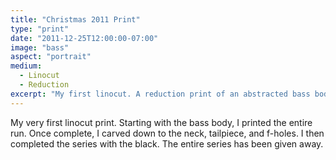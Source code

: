 ```yaml
---
title: "Christmas 2011 Print"
type: "print"
date: "2011-12-25T12:00:00-07:00"
image: "bass"
aspect: "portrait"
medium:
  - Linocut
  - Reduction
excerpt: "My first linocut. A reduction print of an abstracted bass body."
---
```


My very first linocut print. Starting with the bass body, I printed the entire run. Once complete, I carved down to the neck, tailpiece, and f-holes. I then completed the series with the black. The entire series has been given away.
